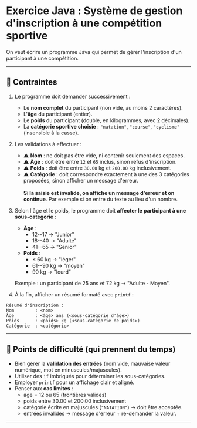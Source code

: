 # Exercice Java : Système de gestion d'inscription à une compétition sportive

On veut écrire un programme Java qui permet de gérer l'inscription d'un
participant à une compétition.

------------------------------------------------------------------------

## 🎯 Contraintes

1. Le programme doit demander successivement :

    - Le **nom complet** du participant (non vide, au moins 2 caractères).
    - L'**âge** du participant (entier).
    - Le **poids** du participant (double, en kilogrammes, avec 2 décimales).
    - La **catégorie sportive choisie** : `"natation"`, `"course"`, `"cyclisme"` (insensible à la casse).

2. Les validations à effectuer :

    - ⚠️ **Nom** : ne doit pas être vide, ni contenir seulement des espaces.
    - ⚠️ **Âge** : doit être entre `12` et `65` inclus, sinon refus d'inscription.
    - ⚠️ **Poids** : doit être entre `30.00` kg et `200.00` kg inclusivement.
    - ⚠️ **Catégorie** : doit correspondre exactement à une des 3
        catégories proposées, sinon afficher un message d'erreur.\
    \
    **Si la saisie est invalide, on affiche un message d'erreur et on continue**. Par exemple si on entre du texte au lieu d'un nombre.

3. Selon l'âge et le poids, le programme doit **affecter le participant
    à une sous-catégorie** :

    - **Âge** :
        - 12--17 → "Junior"
        - 18--40 → "Adulte"
        - 41--65 → "Senior"
    - **Poids** :
        - ≤ 60 kg → "léger"
        - 61--90 kg → "moyen"
        - 90 kg → "lourd"

    Exemple : un participant de 25 ans et 72 kg → "Adulte - Moyen".

4. À la fin, afficher un résumé formaté avec `printf` :

```text
Résumé d'inscription :
Nom        : <nom>
Âge        : <âge> ans (<sous-catégorie d'âge>)
Poids      : <poids> kg (<sous-catégorie de poids>)
Catégorie  : <catégorie>
```

------------------------------------------------------------------------

## 🔹 Points de difficulté (qui prennent du temps)

- Bien gérer la **validation des entrées** (nom vide, mauvaise valeur numérique, mot en minuscules/majuscules).
- Utiliser des `if` imbriqués pour déterminer les sous-catégories.
- Employer `printf` pour un affichage clair et aligné.
- Penser aux **cas limites** :
  - âge = 12 ou 65 (frontières valides)
  - poids entre 30.00 et 200.00 inclusivement
  - catégorie écrite en majuscules (`"NATATION"`) → doit être acceptée.
  - entrées invalides → message d'erreur + re-demander la valeur.

------------------------------------------------------------------------
